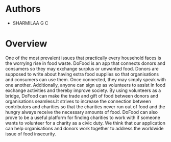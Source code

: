# Authors

-   SHARMILAA G C
# Overview

One of the most prevalent issues that practically every household faces is the worrying rise in food waste. DoFood is an app that connects donors and consumers so they may exchange surplus or unwanted food. Donors are supposed to write about having extra food supplies so that organisations and consumers can use them. Once connected, they may simply speak with one another. Additionally, anyone can sign up as volunteers to assist in food exchange activities and thereby improve society.
By using volunteers as a bridge, DoFood can make the trade and gift of food between donors and organisations seamless.It strives to increase the connection between contributors and charities so that the charities never run out of food and the hungry always receive the necessary amounts of food. DoFood can also prove to be a useful platform for finding charities to work with if someone wants to volunteer for a charity as a civic duty. We think that our application can help organisations and donors work together to address the worldwide issue of food insecurity.
